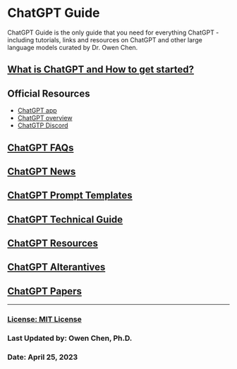 # ChatGPT Guide
ChatGPT Guide is the only guide that you need for everything ChatGPT - including tutorials, links and resources on ChatGPT and other large language models curated by Dr. Owen Chen.

## [What is ChatGPT and How to get started?](./intro.md)

## Official Resources

- [ChatGPT app](https://chat.openai.com/)
- [ChatGPT overview](https://openai.com/blog/chatgpt/)
- [ChatGTP Discord](https://discord.com/invite/openai)

## [ChatGPT FAQs](./faq.md)

## [ChatGPT News](./news.md)

## [ChatGPT Prompt Templates](./prompts.md)

## [ChatGPT Technical Guide](./techguide.md)

## [ChatGPT Resources](./resoruces.md)

## [ChatGPT Alterantives](./alternatives.md)

## [ChatGPT Papers](./papers.md)


<hr>

### [License: MIT License](LICENSE)

### Last Updated by: Owen Chen, Ph.D.
### Date: April 25, 2023
